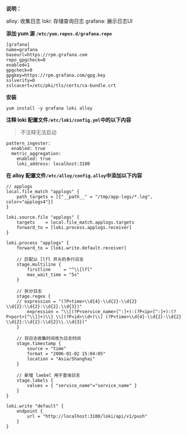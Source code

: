 **说明：**

alloy: 收集日志	loki: 存储查询日志	grafana: 展示日志UI



**添加 yum 源 `/etc/yum.repos.d/grafana.repo`**

```
[grafana]
name=grafana
baseurl=https://rpm.grafana.com
repo_gpgcheck=0
enabled=1
gpgcheck=0
gpgkey=https://rpm.grafana.com/gpg.key
sslverify=0
sslcacert=/etc/pki/tls/certs/ca-bundle.crt
```

**安装**

```
yum install -y grafana loki alloy
```

**注释 loki 配置文件`/etc/loki/config.yml`中的以下内容**

> 不注释无法启动

```
pattern_ingester:
  enabled: true
  metric_aggregation:
    enabled: true
    loki_address: localhost:3100
```

**在 alloy 配置文件`/etc/alloy/config.alloy`中添加以下内容**

```
// applogs
local.file_match "applogs" {
    path_targets = [{"__path__" = "/tmp/app-logs/*.log", color="applogs4"}]
}

loki.source.file "applogs" {
    targets    = local.file_match.applogs.targets
    forward_to = [loki.process.applogs.receiver]
}

loki.process "applogs" {
    forward_to = [loki.write.default.receiver]

    // 匹配以 [lfl 开头的多行日志
    stage.multiline {
        firstline     = "^\\[lfl"
        max_wait_time = "5s"
    }

    // 拆分日志
    stage.regex {
    // expression = "(?P<time>\\d{4}-\\d{2}-\\d{2} \\d{2}:\\d{2}:\\d{2}.\\d{3})"
    	expression = "\\[(?P<service_name>[^:]+):(?P<ip>[^:]+):(?P<port>[^\\]]+)\\] \\[(?P<id>\\d+)\\] (?P<time>\\d{4}-\\d{2}-\\d{2} \\d{2}:\\d{2}:\\d{2}\\.\\d{3})"
    }

    // 将日志收集时间改为日志时间
    stage.timestamp {
        source = "time"
        format = "2006-01-02 15:04:05"
        location = "Asia/Shanghai"
    }

    // 新增 laebel 用于查询日志
    stage.labels {
    	values = { "service_name"="service_name" }
    }
}

loki.write "default" {
    endpoint {
    	url = "http://localhost:3100/loki/api/v1/push"
    }
}
```


